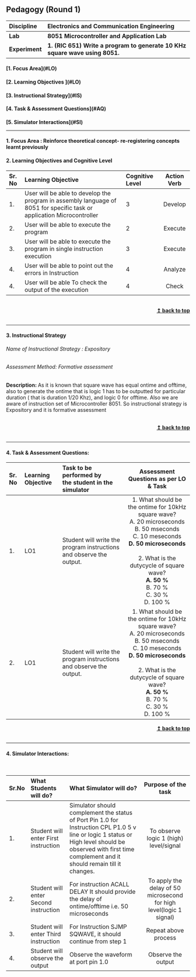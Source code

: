 ## Pedagogy (Round 1)

<b>Discipline | <b>Electronics and Communication Engineering
:--|:--|
<b> Lab | <b> 8051 Microcontroller and Application Lab
<b> Experiment|     <b> 1. (RIC 651) Write a program to generate 10 KHz square wave using 8051.


<h4> [1. Focus Area](#LO)
<h4> [2. Learning Objectives ](#LO)
<h4> [3. Instructional Strategy](#IS)
<h4> [4. Task & Assessment Questions](#AQ)
<h4> [5. Simulator Interactions](#SI)
<hr>

<a name="LO"></a>
#### 1. Focus Area : Reinforce theoretical concept- re-registering concepts learnt previously

#### 2. Learning Objectives and Cognitive Level


Sr. No |	Learning Objective	| Cognitive Level | Action Verb
:--|:--|:--|:-:
1.| User will be able to develop the program in assembly language of 8051 for specific task or application Microcontroller | 3 | Develop
2.| User will be able to execute the program | 2 | Execute
3.| User will be able to execute the program in single instruction execution | 3 | Execute
4.| User will be able to point out the errors in Instruction | 4 | Analyze
4.| User will be able To check the output of the execution | 4 | Check

<br/>
<div align="right">
    <b><a href="#top">↥ back to top</a></b>
</div>
<br/>
<hr>

<a name="IS"></a>
#### 3. Instructional Strategy
###### Name of Instructional Strategy  :     Expository
###### Assessment Method: Formative assessment

<b>Description: </b> As it is known that square wave has equal ontime and offtime, also to generate the ontime that is logic 1 has to be outputted for particular duration ( that is duration 1/20 Khz), and logic 0 for offtime. Also we are aware of  instruction set of Microcontroller 8051. So instructional strategy is Expository and it is formative assessment</u>
<br>

<br/>
<div align="right">
    <b><a href="#top">↥ back to top</a></b>
</div>
<br/>
<hr>

<a name="AQ"></a>
#### 4. Task & Assessment Questions:



Sr. No |	Learning Objective	| Task to be performed by <br> the student  in the simulator | Assessment Questions as per LO & Task
:--|:--|:--|:-:
1.| LO1 | Student will write the program instructions and observe the output. | 1. What should be the ontime for 10kHz square wave? <br> A. 20 microseconds <br> B. 50 mseconds <br> C. 10 meseconds <br> <strong>D. 50 microseconds </strong> <br> <br>2. What is the dutycycle of square wave? <br> <strong>A. 50 %</strong> <br> B. 70 % <br> C. 30 % <br> D. 100 % <br> 
2.| LO1 | Student will write the program instructions and observe the output. | 1. What should be the ontime for 10kHz square wave? <br> A. 20 microseconds <br> B. 50 mseconds <br> C. 10 meseconds <br> <strong>D. 50 microseconds </strong> <br> <br>2. What is the dutycycle of square wave? <br> <strong>A. 50 %</strong> <br> B. 70 % <br> C. 30 % <br> D. 100 % <br> 


<div align="right">
    <b><a href="#top">↥ back to top</a></b>
</div>
<br/>
<hr>

<a name="SI"></a>

#### 4. Simulator Interactions:
<br>

Sr.No | What Students will do? |	What Simulator will do?	| Purpose of the task
:--|:--|:--|:--:
1.| Student will enter First instruction | Simulator should complement the status of Port Pin 1.0 for Instruction CPL P1.0 5 v line or logic 1 status or High level should be observed with first time complement and it should remain till it changes. | To observe logic 1 (high) level/signal
2.| Student will enter Second instruction | For instruction ACALL DELAY It should provide the delay of ontime/offtime i.e. 50 microseconds  | To apply the delay of 50 microsecond for high level(logic 1 signal)
3.| Student will enter Third instruction | For Instruction SJMP SQWAVE, it should continue from step 1 | Repeat above process
4.| Student will observe the output | Observe the waveform at port pin 1.0 | Observe the output
